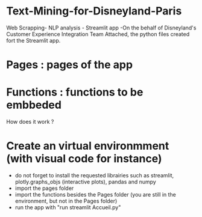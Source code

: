 # Text-Mining-for-Disneyland-Paris
 Web Scrapping- NLP analysis - Streamlit app -On the behalf of Disneyland's Customer Experience Integration Team
Attached, the python files created fort the Streamlit app. 

# Pages : pages of the app

# Functions : functions to be embbeded

How does it work ?

# Create an virtual environmment (with visual code for instance)
  - do not forget to install the requested librairies such as streamlit, plotly.graphs_objs (interactive plots), pandas and numpy
  - import the pages folder
  - import the functions besides the Pages folder (you are still in the environment, but not in the Pages folder)
  - run the app with "run streamlit Accueil.py"
